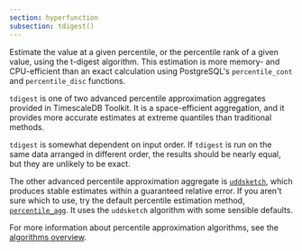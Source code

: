 ```yaml
---
section: hyperfunction
subsection: tdigest()
---
```


Estimate the value at a given percentile, or the percentile rank of a given
value, using the t-digest algorithm. This estimation is more memory- and
CPU-efficient than an exact calculation using PostgreSQL's `percentile_cont` and
`percentile_disc` functions.

`tdigest` is one of two advanced percentile approximation aggregates provided in
TimescaleDB Toolkit. It is a space-efficient aggregation, and it provides more
accurate estimates at extreme quantiles than traditional methods.

`tdigest` is somewhat dependent on input order. If `tdigest` is run on the same
data arranged in different order, the results should be nearly equal, but they
are unlikely to be exact.

The other advanced percentile approximation aggregate is
[`uddsketch`][uddsketch], which produces stable estimates within a guaranteed
relative error. If you aren't sure which to use, try the default percentile
estimation method, [`percentile_agg`][percentile_agg]. It uses the `uddsketch`
algorithm with some sensible defaults.

For more information about percentile approximation algorithms, see the
[algorithms overview][algorithms].

[algorithms]: /use-timescale/:currentVersion:/hyperfunctions/percentile-approx/advanced-agg/
[percentile_agg]: /api/:currentVersion:/hyperfunctions/percentile-approximation/uddsketch/#percentile_agg
[uddsketch]: /api/:currentVersion:/hyperfunctions/percentile-approximation/uddsketch/
